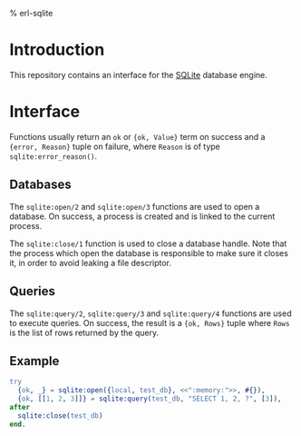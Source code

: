 % erl-sqlite

# Introduction
This repository contains an interface for the [SQLite](https://www.sqlite.org)
database engine.

# Interface
Functions usually return an `ok` or `{ok, Value}` term on success and a
`{error, Reason}` tuple on failure, where `Reason` is of type
`sqlite:error_reason()`.

## Databases
The `sqlite:open/2` and `sqlite:open/3` functions are used to open a database.
On success, a process is created and is linked to the current process.

The `sqlite:close/1` function is used to close a database handle. Note that
the process which open the database is responsible to make sure it closes it,
in order to avoid leaking a file descriptor.

## Queries
The `sqlite:query/2`, `sqlite:query/3` and `sqlite:query/4` functions are used
to execute queries. On success, the result is a `{ok, Rows}` tuple where
`Rows` is the list of rows returned by the query.

## Example
```erlang
try
  {ok, _} = sqlite:open({local, test_db}, <<":memory:">>, #{}),
  {ok, [[1, 2, 3]]} = sqlite:query(test_db, "SELECT 1, 2, ?", [3]),
after
  sqlite:close(test_db)
end.
```
